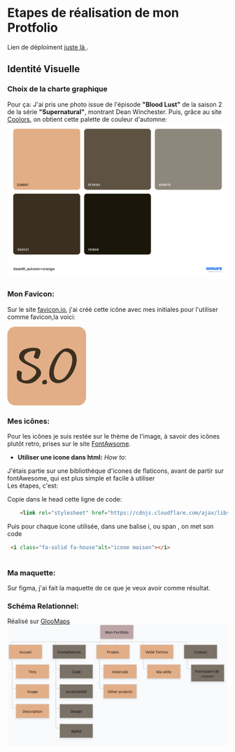 # Etapes de réalisation de mon Protfolio

Lien de déploiment [juste là ](https://ounissasadaoui.github.io/portfolio_ounissa/).

## Identité Visuelle
### Choix de la charte graphique

Pour ça: J'ai pris une photo issue de l'épisode <b>"Blood Lust"</b> de la saison 2 de la série <b>"Supernatural"</b>, montrant Dean Winchester.
Puis, grâce au site [Coolors](https://coolors.co/221d23-4f3824-d1603d-ddb967-d0e37f), on obtient cette palette de couleur d'automne:
![image_palette](./asset/palette.png)

### Mon Favicon:
 Sur le site [favicon.io](https://favicon.io/), j'ai créé cette icône avec mes initiales pour l'utiliser comme favicon,la voici:
 
 ![favicon](./asset/apple.png)

 ### Mes icônes:
 Pour les icônes je suis restée sur le thème de l'image, à savoir des icônes plutôt retro, prises sur le site [FontAwsome](https://fontawesome.com/).
 * <b>Utiliser une icone dans html:</b> <i>How to</i>:

J'étais partie sur une bibliothèque d'icones de flaticons, avant de partir sur fontAwesome, qui est plus simple et facile à utiliser   
Les étapes, c'est:

Copie dans le head cette ligne de code:
```html
    <link rel="stylesheet" href="https://cdnjs.cloudflare.com/ajax/libs/font-awesome/6.4.2/css/all.min.css">

```

Puis pour chaque icone utilisée, dans une balise i, ou span , on met son code 
```html
 <i class="fa-solid fa-house"alt="icone maison"></i> 
 
 ```

 ### Ma maquette:
Sur figma, j'ai fait la maquette de ce que je veux avoir comme résultat. <!--Ajouter les images de la maquette, donc il faut la finir Habibi -->

### Schéma Relationnel:
 Réalisé sur [GlooMaps](https://www.gloomaps.com/)
![Mon_schéma_relationnel](./asset/gloomap_b0ee4c66.png)

